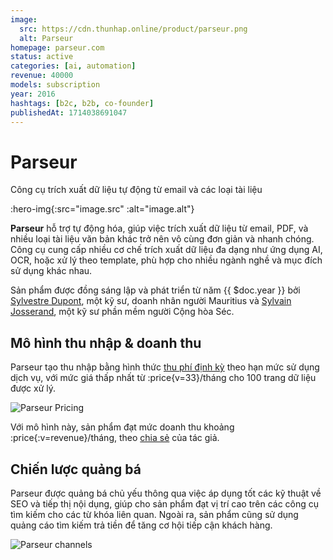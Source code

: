 ```yaml
---
image:
  src: https://cdn.thunhap.online/product/parseur.png
  alt: Parseur
homepage: parseur.com
status: active
categories: [ai, automation]
revenue: 40000
models: subscription
year: 2016
hashtags: [b2c, b2b, co-founder]
publishedAt: 1714038691047
---
```


# Parseur

Công cụ trích xuất dữ liệu tự động từ email và các loại tài liệu

:hero-img{:src="image.src" :alt="image.alt"}

__Parseur__ hỗ trợ tự động hóa, giúp việc trích xuất dữ liệu từ email, PDF, và nhiều loại tài liệu văn bản khác trở nên vô cùng đơn giản và nhanh chóng. Công cụ cung cấp nhiều cơ chế trích xuất dữ liệu đa dạng như ứng dụng AI, OCR, hoặc xử lý theo template, phù hợp cho nhiều ngành nghề và mục đích sử dụng khác nhau.

Sản phẩm được đồng sáng lập và phát triển từ năm {{ $doc.year }} bởi [Sylvestre Dupont](https://twitter.com/SlyBridges), một kỹ sư, doanh nhân người Mauritius và [Sylvain Josserand](https://twitter.com/SylvainJoss), một kỹ sư phần mềm người Cộng hòa Séc.

## Mô hình thu nhập & doanh thu

Parseur tạo thu nhập bằng hình thức [thu phí định kỳ](https://parseur.com/pricing) theo hạn mức sử dụng dịch vụ, với mức giá thấp nhất từ :price{v=33}/tháng cho 100 trang dữ liệu được xử lý.

![Parseur Pricing](https://cdn.thunhap.online/product/parseur+pricing.png)

Với mô hình này, sản phẩm đạt mức doanh thu khoảng :price{:v=revenue}/tháng, theo [chia sẻ](https://www.starterstory.com/develop-email-parser-application) của tác giả.

## Chiến lược quảng bá

Parseur được quảng bá chủ yếu thông qua việc áp dụng tốt các kỹ thuật về SEO và tiếp thị nội dụng, giúp cho sản phẩm đạt vị trí cao trên các công cụ tìm kiếm cho các từ khóa liên quan. Ngoài ra, sản phẩm cũng sử dụng quảng cáo tìm kiếm trả tiền để tăng cơ hội tiếp cận khách hàng.

![Parseur channels](https://cdn.thunhap.online/product/parseur+channels.png)
